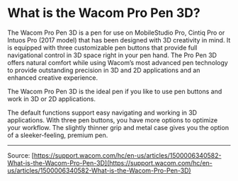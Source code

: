 # What is the Wacom Pro Pen 3D?

The Wacom Pro Pen 3D is a pen for use on MobileStudio Pro, Cintiq Pro or Intuos Pro (2017 model) that has been designed with 3D creativity in mind. It is equipped with three customizable pen buttons that provide full navigational control in 3D space right in your pen hand. The Pro Pen 3D offers natural comfort while using Wacom’s most advanced pen technology to provide outstanding precision in 3D and 2D applications and an enhanced creative experience.


The Wacom Pro Pen 3D is the ideal pen if you like to use pen buttons and work in 3D or 2D applications.

The default functions support easy navigating and working in 3D applications.
With three pen buttons, you have more options to optimize your workflow.
The slightly thinner grip and metal case gives you the option of a sleeker-feeling, premium pen.

---
Source: [https://support.wacom.com/hc/en-us/articles/1500006340582-What-is-the-Wacom-Pro-Pen-3D](https://support.wacom.com/hc/en-us/articles/1500006340582-What-is-the-Wacom-Pro-Pen-3D)
